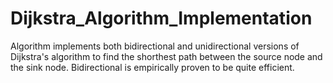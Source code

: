 # Dijkstra_Algorithm_Implementation
Algorithm implements both bidirectional and unidirectional versions of Dijkstra's algorithm to find the shorthest path between
the source node and the sink node. Bidirectional is empirically proven to be quite efficient.
